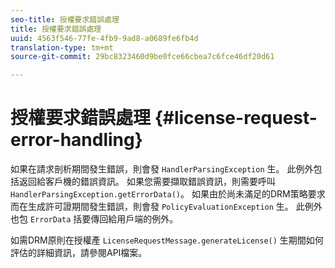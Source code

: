 ```yaml
---
seo-title: 授權要求錯誤處理
title: 授權要求錯誤處理
uuid: 4563f546-77fe-4fb9-9ad8-a0689fe6fb4d
translation-type: tm+mt
source-git-commit: 29bc8323460d9be0fce66cbea7c6fce46df20d61

---
```



# 授權要求錯誤處理 {#license-request-error-handling}

如果在請求剖析期間發生錯誤，則會發 `HandlerParsingException` 生。 此例外包括返回給客戶機的錯誤資訊。 如果您需要擷取錯誤資訊，則需要呼叫 `HandlerParsingException.getErrorData()`。 如果由於尚未滿足的DRM策略要求而在生成許可證期間發生錯誤，則會發 `PolicyEvaluationException` 生。 此例外也包 `ErrorData` 括要傳回給用戶端的例外。

如需DRM原則在授權產 `LicenseRequestMessage.generateLicense()` 生期間如何評估的詳細資訊，請參閱API檔案。
